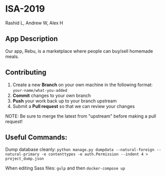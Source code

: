 # ISA-2019
Rashid L, Andrew W, Alex H

## App Description
Our app, Rebu, is a marketplace where people can buy/sell homemade meals. 

## Contributing

 1. Create a new **Branch** on your own machine in the following format: `your-name/what-you-added`
 2. **Commit** changes to your own branch
 3. **Push** your work back up to your branch upstream
 4. Submit a **Pull request** so that we can review your changes

NOTE: Be sure to merge the latest from "upstream" before making a pull request!

## Useful Commands:
Dump database cleanly:
`python manage.py dumpdata --natural-foreign --natural-primary -e contenttypes -e auth.Permission --indent 4 > project_dump.json`

When editing Sass files:
`gulp` and then `docker-compose up`
